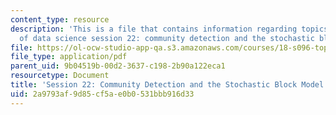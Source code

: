 ```yaml
---
content_type: resource
description: 'This is a file that contains information regarding topics in mathematics
  of data science session 22: community detection and the stochastic block model.'
file: https://ol-ocw-studio-app-qa.s3.amazonaws.com/courses/18-s096-topics-in-mathematics-of-data-science-fall-2015/2a9793af9d85cf5ae0b0531bbb916d33_MIT18_S096F15_Ses22.pdf
file_type: application/pdf
parent_uid: 9b04519b-00d2-3637-c198-2b90a122eca1
resourcetype: Document
title: 'Session 22: Community Detection and the Stochastic Block Model'
uid: 2a9793af-9d85-cf5a-e0b0-531bbb916d33
---
```

